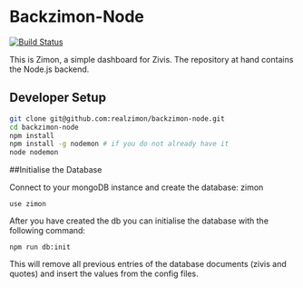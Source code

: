 # Backzimon-Node
[![Build Status][travis-badge]][travis-badge-url]

This is Zimon, a simple dashboard for Zivis. 
The repository at hand contains the Node.js backend.


## Developer Setup

```bash
git clone git@github.com:realzimon/backzimon-node.git
cd backzimon-node
npm install
npm install -g nodemon # if you do not already have it
node nodemon
```

##Initialise the Database

Connect to your mongoDB instance and create the database: zimon

```
use zimon
```

After you have created the db you can initialise the database with the following command:

```
npm run db:init
```

This will remove all previous entries of the database documents (zivis and quotes) and insert the values from the config files. 

[travis-badge]: https://travis-ci.org/realzimon/backzimon-node.svg?branch=master
[travis-badge-url]: https://travis-ci.org/realzimon/backzimon-node
